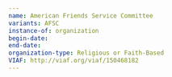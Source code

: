 ```yaml
---
name: American Friends Service Committee
variants: AFSC
instance-of: organization
begin-date: 
end-date: 
organization-type: Religious or Faith-Based 
VIAF: http://viaf.org/viaf/150468182
---
```

